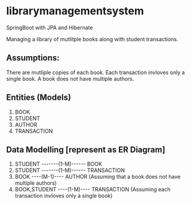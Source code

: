 # librarymanagementsystem
SpringBoot with JPA and Hibernate

Managing a library of mutlitple books along with student transactions.

Assumptions:
------------
There are mutliple copies of each book.
Each transaction invloves only a single book.
A book does not have multiple authors.

Entities (Models)
-------------
1. BOOK
2. STUDENT
3. AUTHOR
4. TRANSACTION

    
Data Modelling [represent as  ER Diagram]
------------------------------
1. STUDENT -------(1-M)------ BOOK
2. STUDENT -------(1-M)------ TRANSACTION
3. BOOK ----(M-1)---- AUTHOR (Assuming that a book does not have multiple authors)
4. BOOK,STUDENT ----(1-M)---- TRANSACTION (Assuming each transaction invloves only a single book)

